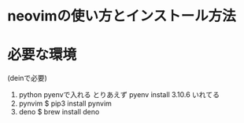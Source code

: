 # neovimの使い方とインストール方法


# 必要な環境
(deinで必要)
1. python
  pyenvで入れる
  とりあえず pyenv install 3.10.6 いれてる
2. pynvim
  $ pip3 install pynvim
3. deno
  $ brew install deno

